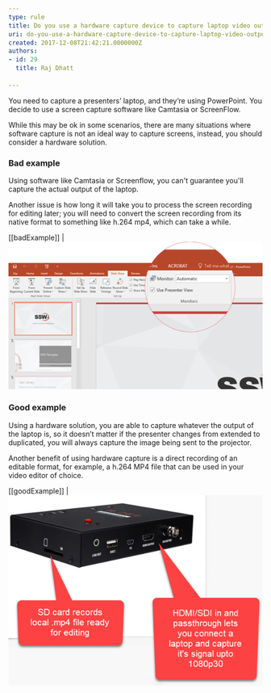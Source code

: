 ```yaml
---
type: rule
title: Do you use a hardware capture device to capture laptop video output?
uri: do-you-use-a-hardware-capture-device-to-capture-laptop-video-output
created: 2017-12-08T21:42:21.0000000Z
authors:
- id: 29
  title: Raj Dhatt

---
```


You need to capture a presenters’ laptop, and they’re using PowerPoint. You decide to use a screen capture software like Camtasia or ScreenFlow.

While this may be ok in some scenarios, there are many situations where software capture is not an ideal way to capture screens, instead, you should consider a hardware solution.
 
### Bad example 


Using software like Camtasia or Screenflow, you can't guarantee you'll capture the actual output of the laptop.

Another issue is how long it will take you to process the screen recording for editing later; you will need to convert the screen recording from its native format to something like h.264 mp4, which can take a while.

[[badExample]]
| ![ Bad Example - Presenters View in PowerPoint auto changes the screen mode to 'Extended' ](using-capture-hardware-bad.png)

### Good example

Using a hardware solution, you are able to capture whatever the output of the laptop is, so it doesn’t matter if the presenter changes from extended to duplicated, you will always capture the image being sent to the projector.

Another benefit of using hardware capture is a direct recording of an editable format, for example, a h.264 MP4 file that can be used in your video editor of choice.

[[goodExample]]
| ![ Good Example - Hardware capture lets you record exactly what you want, and is ready for editing](using-capture-hardware-good.png)
